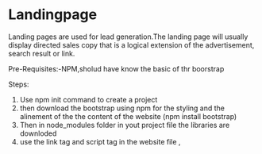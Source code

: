 # Landingpage
Landing pages are used for lead generation.The landing page will usually display directed sales copy that is a logical extension of the advertisement, search result or link.

Pre-Requisites:-NPM,sholud have know the basic of thr boorstrap

Steps:


1) Use npm init command to create a project 
2) then download the bootstrap using npm for the styling and the alinement of the the content of the website (npm install bootstrap)
3) Then in node_modules folder in yout project file the libraries are downloded 
4) use the link tag and script tag in the website file <link> , <script></script> 

